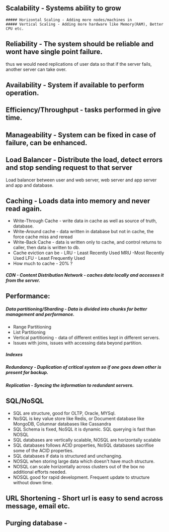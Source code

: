 
## Scalability - Systems ability to grow
	##### Horizontal Scaling - Adding more nodes/machines in 
	##### Vertical Scaling - Adding more hardware like Memory(RAM), Better CPU etc.
	
## Reliability - The system should be reliable and wont have single point failure.
thus we would need replications of user data so that if the server fails, another server can
take over.

## Availability - System if available to perform operation.

## Efficiency/Throughput - tasks performed in give time.

## Manageability - System can be fixed in case of failure, can be enhanced.

## Load Balancer - Distribute the load, detect errors and stop sending request to that server
Load balancer between user and web server, web server and app server and app and database.

## Caching - Loads data into memory and never read again.
- Write-Through Cache - write data in cache as well as source of truth, database.
- Write-Around cache - data written in database but not in cache, the force cache miss and reread
- Write-Back Cache - data is written only to cache, and control returns to caller, then data is written to db.
- Cache eviction can be - LRU - Least Recently Used MRU -Most Recently Used LFU - Least Frequently Used
- How much to cache - 20% ?
##### CDN - Content Distribution Network - caches data locally and accesses it from the server.

## Performance:
##### Data partitioning/Sharding - Data is divided into chunks for better management and performance.
- Range Partitioning
- List Partitioning
- Vertical partitioning - data of different entities kept in different servers.
- Issues with joins, issues with accessing data beyond partition.

##### Indexes
##### Redundancy - Duplication of critical system so if one goes down other is present for backup.

##### Replication - Syncing the information to redundant servers.

## SQL/NoSQL 
- SQL are structure, good for OLTP, Oracle, MYSql. 
- NoSQL is key value store like Redis, or Document database like MongoDB, Columnar databases like Cassandra 
- SQL Schema is fixed, NoSQL it is dynamic. SQL querying is fast than NOSQL
- SQL databases are vertically scalable, NOSQL are horizontally scalable
- SQL databases follows ACID properties, NoSQL databases sacrifise some of the ACID properties.
- SQL databases if data is structured and unchanging.
- NOSQL when storing large data which doesn't have much structure.
- NOSQL can scale horizontally across clusters out of the box no additional efforts needed.
- NOSQL good for rapid development. Frequent update to structure without down time.

## URL Shortening - Short url is easy to send across message, email etc.

## Purging database - 

